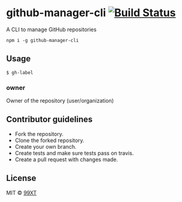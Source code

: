 # github-manager-cli [![Build Status](https://travis-ci.org/99xt/github-manager-cli.svg?branch=master)](https://travis-ci.org/99xt/github-manager-cli)

A CLI to manage GitHub repositories

```
npm i -g github-manager-cli
```

## Usage

```
$ gh-label
```

### owner

Owner of the repository (user/organization)

## Contributor guidelines

- Fork the repository.
- Clone the forked repository.
- Create your own branch.
- Create tests and make sure tests pass on travis.
- Create a pull request with changes made.

## License

MIT © [99XT](https://github.com/99xt)
